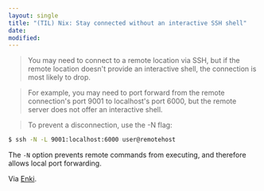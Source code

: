 ```yaml
---
layout: single
title: "(TIL) Nix: Stay connected without an interactive SSH shell"
date:
modified:
---
```


> You may need to connect to a remote location via SSH, but if the remote location doesn't provide an interactive shell, the connection is most likely to drop.

> For example, you may need to port forward from the remote connection's port 9001 to localhost's port 6000, but the remote server does not offer an interactive shell.

> To prevent a disconnection, use the -N flag:

```bash
$ ssh -N -L 9001:localhost:6000 user@remotehost
```

The `-N` option prevents remote commands from executing, and therefore allows local port forwarding.

Via [Enki](https://app.enkipro.com/#/insight/565f4430e823b7070068d4db).
